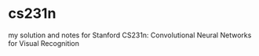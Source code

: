 # cs231n
my solution and notes for Stanford CS231n: Convolutional Neural Networks for Visual Recognition
